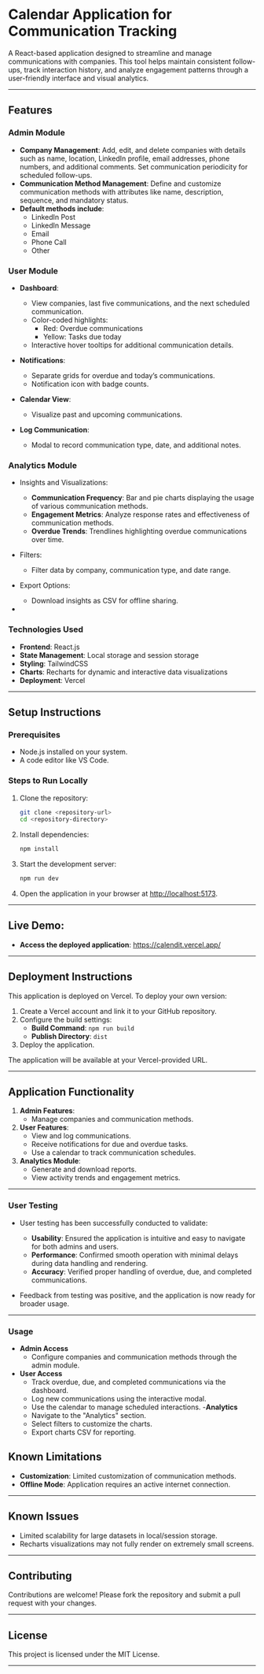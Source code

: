 # Calendar Application for Communication Tracking

A React-based application designed to streamline and manage communications with companies. This tool helps maintain consistent follow-ups, track interaction history, and analyze engagement patterns through a user-friendly interface and visual analytics.

---

## Features

### Admin Module
- **Company Management**: Add, edit, and delete companies with details such as name, location, LinkedIn profile, email addresses, phone numbers, and additional comments.
  Set communication periodicity for scheduled follow-ups.
- **Communication Method Management**: Define and customize communication methods with attributes like name, description, sequence, and mandatory status.
- **Default methods include**:
    - LinkedIn Post
    - LinkedIn Message
    - Email
    - Phone Call
    - Other

### User Module
- **Dashboard**:
  - View companies, last five communications, and the next scheduled communication.
  - Color-coded highlights:
      - Red: Overdue communications
      - Yellow: Tasks due today
  - Interactive hover tooltips for additional communication details.

- **Notifications**:
  - Separate grids for overdue and today’s communications.
  - Notification icon with badge counts.
- **Calendar View**:
  - Visualize past and upcoming communications.
- **Log Communication**:
  - Modal to record communication type, date, and additional notes.

### Analytics Module
- Insights and Visualizations:
  
  - **Communication Frequency**: Bar and pie charts displaying the usage of various communication methods.
  - **Engagement Metrics**: Analyze response rates and effectiveness of communication methods.
  - **Overdue Trends**: Trendlines highlighting overdue communications over time.
- Filters:
  - Filter data by company, communication type, and date range.
- Export Options:
  - Download insights as CSV for offline sharing.

-

### Technologies Used

  - **Frontend**: React.js
  - **State Management**: Local storage and session storage
  - **Styling**: TailwindCSS
  - **Charts**: Recharts for dynamic and interactive data visualizations
  - **Deployment**: Vercel

---

## Setup Instructions

### Prerequisites
- Node.js installed on your system.
- A code editor like VS Code.

### Steps to Run Locally
1. Clone the repository:
   ```bash
   git clone <repository-url>
   cd <repository-directory>
   ```

2. Install dependencies:
   ```bash
   npm install
   ```

3. Start the development server:
   ```bash
   npm run dev
   ```

4. Open the application in your browser at [http://localhost:5173](http://localhost:5173).

---

## Live Demo:

  - **Access the deployed application**: https://calendit.vercel.app/

---

## Deployment Instructions

This application is deployed on Vercel. To deploy your own version:

1. Create a Vercel account and link it to your GitHub repository.
2. Configure the build settings:
   - **Build Command**: `npm run build`
   - **Publish Directory**: `dist`
3. Deploy the application.

The application will be available at your Vercel-provided URL.

---

## Application Functionality

1. **Admin Features**:
   - Manage companies and communication methods.
2. **User Features**:
   - View and log communications.
   - Receive notifications for due and overdue tasks.
   - Use a calendar to track communication schedules.
3. **Analytics Module**:
   - Generate and download reports.
   - View activity trends and engagement metrics.

---

### User Testing
  - User testing has been successfully conducted to validate:

    - **Usability**: Ensured the application is intuitive and easy to navigate for both admins and users.
    - **Performance**: Confirmed smooth operation with minimal delays during data handling and rendering.
    - **Accuracy**: Verified proper handling of overdue, due, and completed communications.
      
  - Feedback from testing was positive, and the application is now ready for broader usage.

---

### Usage
- **Admin Access**
  - Configure companies and communication methods through the admin module.
- **User Access**
  - Track overdue, due, and completed communications via the dashboard.
  - Log new communications using the interactive modal.
  - Use the calendar to manage scheduled interactions.
-**Analytics**
  - Navigate to the "Analytics" section.
  - Select filters to customize the charts.
  - Export charts CSV for reporting.

## Known Limitations

- **Customization**: Limited customization of communication methods.
- **Offline Mode**: Application requires an active internet connection.

---

## Known Issues

- Limited scalability for large datasets in local/session storage.
- Recharts visualizations may not fully render on extremely small screens.

---

## Contributing

Contributions are welcome! Please fork the repository and submit a pull request with your changes.

---

## License

This project is licensed under the MIT License.

---
